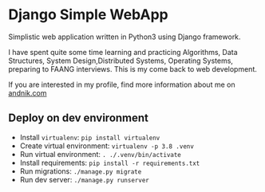 # Django Simple WebApp

Simplistic web application written in Python3 using Django framework.

I have spent quite some time learning and practicing Algorithms, Data Structures, System Design,Distributed Systems, Operating Systems, preparing to FAANG interviews. This is my come back to web development.

If you are interested in my profile, find more information about me on [andnik.com](http://andnik.com)

## Deploy on dev environment
* Install `virtualenv`: `pip install virtualenv`
* Create virtual environment: `virtualenv -p 3.8 .venv`
* Run virtual environment: `. ./.venv/bin/activate`
* Install requirements: `pip install -r requirements.txt`
* Run migrations: `./manage.py migrate`
* Run dev server: `./manage.py runserver`